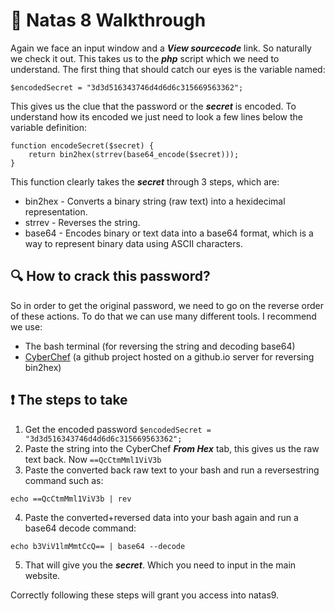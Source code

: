# 🔐 Natas 8 Walkthrough

Again we face an input window and a ***View sourcecode*** link. So naturally we check 
it out. This takes us to the ***php*** script which we need to understand. The first 
thing that should catch our eyes is the variable named:
```
$encodedSecret = "3d3d516343746d4d6d6c315669563362";
```

This gives us the clue that the password or the ***secret*** is encoded. To understand
how its encoded we just need to look a few lines below the variable definition:

```
function encodeSecret($secret) {
    return bin2hex(strrev(base64_encode($secret)));
}
```


This function clearly takes the ***secret*** through 3 steps, which are:

- bin2hex - Converts a binary string (raw text) into a hexidecimal representation.
- strrev - Reverses the string.
- base64 - Encodes binary or text data into a base64 format, which is a way to represent binary data using ASCII characters.


## 🔍 How to crack this password?

So in order to get the original password, we need to go on the reverse order of these
actions. To do that we can use many different tools. I recommend we use:

- The bash terminal (for reversing the string and decoding base64)
- [CyberChef](https://gchq.github.io/CyberChef/) (a github project hosted on a github.io server for reversing bin2hex)

## ❗ The steps to take 

1. Get the encoded password `$encodedSecret = "3d3d516343746d4d6d6c315669563362";`
2. Paste the string into the CyberChef ***From Hex*** tab, this gives us the raw text back.
Now `==QcCtmMml1ViV3b`
3. Paste the converted back raw text to your bash and run a reversestring command such as: 
```
echo ==QcCtmMml1ViV3b | rev
```
4. Paste the converted+reversed data into your bash again and run a base64 decode command:
```
echo b3ViV1lmMmtCcQ== | base64 --decode
```
5. That will give you the ***secret***. Which you need to input in the main website. 

Correctly following these steps will grant you access into natas9.


